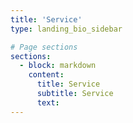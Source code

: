 ```yaml
---
title: 'Service'
type: landing_bio_sidebar

# Page sections
sections:
  - block: markdown
    content:
      title: Service
      subtitle: Service
      text: 
---
```

